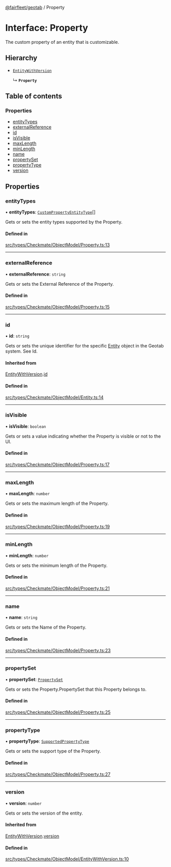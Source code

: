 [@fairfleet/geotab](../README.md) / Property

# Interface: Property

The custom property of an entity that is customizable.

## Hierarchy

- [`EntityWithVersion`](EntityWithVersion.md)

  ↳ **`Property`**

## Table of contents

### Properties

- [entityTypes](Property.md#entitytypes)
- [externalReference](Property.md#externalreference)
- [id](Property.md#id)
- [isVisible](Property.md#isvisible)
- [maxLength](Property.md#maxlength)
- [minLength](Property.md#minlength)
- [name](Property.md#name)
- [propertySet](Property.md#propertyset)
- [propertyType](Property.md#propertytype)
- [version](Property.md#version)

## Properties

### entityTypes

• **entityTypes**: [`CustomPropertyEntityType`](../README.md#custompropertyentitytype)[]

Gets or sets the entity types supported by the Property.

#### Defined in

[src/types/Checkmate/ObjectModel/Property.ts:13](https://github.com/fairfleet/geotab/blob/ff38bfc/src/types/Checkmate/ObjectModel/Property.ts#L13)

___

### externalReference

• **externalReference**: `string`

Gets or sets the External Reference of the Property.

#### Defined in

[src/types/Checkmate/ObjectModel/Property.ts:15](https://github.com/fairfleet/geotab/blob/ff38bfc/src/types/Checkmate/ObjectModel/Property.ts#L15)

___

### id

• **id**: `string`

Gets or sets the unique identifier for the specific [Entity](Entity.md) object in the Geotab system. See Id.

#### Inherited from

[EntityWithVersion](EntityWithVersion.md).[id](EntityWithVersion.md#id)

#### Defined in

[src/types/Checkmate/ObjectModel/Entity.ts:14](https://github.com/fairfleet/geotab/blob/ff38bfc/src/types/Checkmate/ObjectModel/Entity.ts#L14)

___

### isVisible

• **isVisible**: `boolean`

Gets or sets a value indicating whether the Property is visible or not to the UI.

#### Defined in

[src/types/Checkmate/ObjectModel/Property.ts:17](https://github.com/fairfleet/geotab/blob/ff38bfc/src/types/Checkmate/ObjectModel/Property.ts#L17)

___

### maxLength

• **maxLength**: `number`

Gets or sets the maximum length of the Property.

#### Defined in

[src/types/Checkmate/ObjectModel/Property.ts:19](https://github.com/fairfleet/geotab/blob/ff38bfc/src/types/Checkmate/ObjectModel/Property.ts#L19)

___

### minLength

• **minLength**: `number`

Gets or sets the minimum length of the Property.

#### Defined in

[src/types/Checkmate/ObjectModel/Property.ts:21](https://github.com/fairfleet/geotab/blob/ff38bfc/src/types/Checkmate/ObjectModel/Property.ts#L21)

___

### name

• **name**: `string`

Gets or sets the Name of the Property.

#### Defined in

[src/types/Checkmate/ObjectModel/Property.ts:23](https://github.com/fairfleet/geotab/blob/ff38bfc/src/types/Checkmate/ObjectModel/Property.ts#L23)

___

### propertySet

• **propertySet**: [`PropertySet`](PropertySet.md)

Gets or sets the Property.PropertySet that this Property belongs to.

#### Defined in

[src/types/Checkmate/ObjectModel/Property.ts:25](https://github.com/fairfleet/geotab/blob/ff38bfc/src/types/Checkmate/ObjectModel/Property.ts#L25)

___

### propertyType

• **propertyType**: [`SupportedPropertyType`](../README.md#supportedpropertytype)

Gets or sets the support type of the Property.

#### Defined in

[src/types/Checkmate/ObjectModel/Property.ts:27](https://github.com/fairfleet/geotab/blob/ff38bfc/src/types/Checkmate/ObjectModel/Property.ts#L27)

___

### version

• **version**: `number`

Gets or sets the version of the entity.

#### Inherited from

[EntityWithVersion](EntityWithVersion.md).[version](EntityWithVersion.md#version)

#### Defined in

[src/types/Checkmate/ObjectModel/EntityWithVersion.ts:10](https://github.com/fairfleet/geotab/blob/ff38bfc/src/types/Checkmate/ObjectModel/EntityWithVersion.ts#L10)

